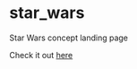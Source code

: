 # star_wars
Star Wars concept landing page


Check it out [here](https://papanugget.github.io/star-wars/)
